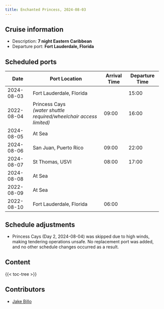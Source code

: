 ```yaml
---
title: Enchanted Princess, 2024-08-03
---
```

<!-- I'm used to HTML tables, so: -->
<!-- markdownlint-disable MD033 -->

## Cruise information

* Description: **7 night Eastern Caribbean**
* Departure port: **Fort Lauderdale, Florida**

## Scheduled ports

<table>
<thead>
<tr>
<th>Date</th><th>Port Location</th><th>Arrival Time</th><th>Departure Time</th>
</tr>
</thead>
<tbody>
<tr>
    <td>2024-08-03</td><td>Fort Lauderdale, Florida</td><td>&nbsp;</td><td>15:00</td>
</tr>
<tr>
    <td>
        2022-08-04</td><td>Princess Cays <br />
        <em>(water shuttle required/wheelchair access limited)</em>
    </td>
    <td>09:00</td><td>16:00</td>
</tr>
<tr>
    <td>2024-08-05</td><td colspan="3">At Sea</td>
</tr>
<tr>
    <td>2024-08-06</td><td>San Juan, Puerto Rico</td><td>09:00</td><td>22:00</td>
</tr>
<tr>
    <td>2024-08-07</td><td>St Thomas, USVI</td><td>08:00</td><td>17:00</td>
</tr>
<tr>
    <td>2024-08-08</td><td colspan="3">At Sea</td>
</tr>
<tr>
    <td>2022-08-09</td><td colspan="3">At Sea</td>
</tr>
<tr>
    <td>2022-08-10</td><td>Fort Lauderdale, Florida</td><td>06:00</td><td>&nbsp;</td>
</tr>
</tbody>
</table>

## Schedule adjustments

* Princess Cays (Day 2, 2024-08-04) was skipped due to high winds, making tendering operations unsafe.
No replacement port was added, and no other schedule changes occurred as a result.

## Content

{{< toc-tree >}}

## Contributors

* [Jake Billo](https://jakebillo.com/)
